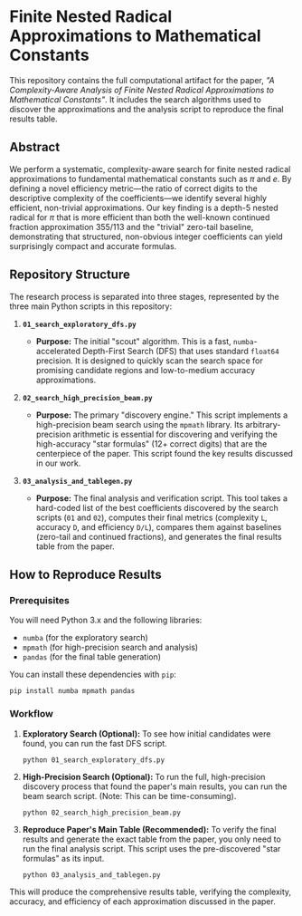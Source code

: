 # Finite Nested Radical Approximations to Mathematical Constants

This repository contains the full computational artifact for the paper, *"A Complexity-Aware Analysis of Finite Nested Radical Approximations to Mathematical Constants"*. It includes the search algorithms used to discover the approximations and the analysis script to reproduce the final results table.

## Abstract

We perform a systematic, complexity-aware search for finite nested radical approximations to fundamental mathematical constants such as $\pi$ and $e$. By defining a novel efficiency metric—the ratio of correct digits to the descriptive complexity of the coefficients—we identify several highly efficient, non-trivial approximations. Our key finding is a depth-5 nested radical for $\pi$ that is more efficient than both the well-known continued fraction approximation 355/113 and the "trivial" zero-tail baseline, demonstrating that structured, non-obvious integer coefficients can yield surprisingly compact and accurate formulas.

## Repository Structure

The research process is separated into three stages, represented by the three main Python scripts in this repository:

1.  **`01_search_exploratory_dfs.py`**
    *   **Purpose:** The initial "scout" algorithm. This is a fast, `numba`-accelerated Depth-First Search (DFS) that uses standard `float64` precision. It is designed to quickly scan the search space for promising candidate regions and low-to-medium accuracy approximations.

2.  **`02_search_high_precision_beam.py`**
    *   **Purpose:** The primary "discovery engine." This script implements a high-precision beam search using the `mpmath` library. Its arbitrary-precision arithmetic is essential for discovering and verifying the high-accuracy "star formulas" (12+ correct digits) that are the centerpiece of the paper. This script found the key results discussed in our work.

3.  **`03_analysis_and_tablegen.py`**
    *   **Purpose:** The final analysis and verification script. This tool takes a hard-coded list of the best coefficients discovered by the search scripts (`01` and `02`), computes their final metrics (complexity `L`, accuracy `D`, and efficiency `D/L`), compares them against baselines (zero-tail and continued fractions), and generates the final results table from the paper.

## How to Reproduce Results

### Prerequisites

You will need Python 3.x and the following libraries:
*   `numba` (for the exploratory search)
*   `mpmath` (for high-precision search and analysis)
*   `pandas` (for the final table generation)

You can install these dependencies with `pip`:
```
pip install numba mpmath pandas
```

### Workflow

1.  **Exploratory Search (Optional):** To see how initial candidates were found, you can run the fast DFS script.
    ```
    python 01_search_exploratory_dfs.py
    ```

2.  **High-Precision Search (Optional):** To run the full, high-precision discovery process that found the paper's main results, you can run the beam search script. (Note: This can be time-consuming).
    ```
    python 02_search_high_precision_beam.py
    ```

3.  **Reproduce Paper's Main Table (Recommended):** To verify the final results and generate the exact table from the paper, you only need to run the final analysis script. This script uses the pre-discovered "star formulas" as its input.
    ```
    python 03_analysis_and_tablegen.py
    ```
This will produce the comprehensive results table, verifying the complexity, accuracy, and efficiency of each approximation discussed in the paper.

